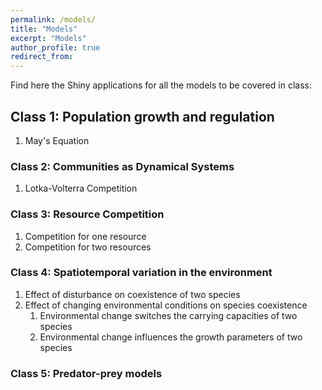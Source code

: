 ```yaml
---
permalink: /models/
title: "Models"
excerpt: "Models"
author_profile: true
redirect_from: 
---
```

Find here the Shiny applications for all the models to be covered in class:

## Class 1: Population growth and regulation

1. May's Equation

### Class 2: Communities as Dynamical Systems

1. Lotka-Volterra Competition

### Class 3: Resource Competition

1. Competition for one resource
2. Competition for two resources

### Class 4: Spatiotemporal variation in the environment

1. Effect of disturbance on coexistence of two species
2. Effect of changing environmental conditions on species coexistence   
   1. Environmental change switches the carrying capacities of two species
   2. Environmental change influences the growth parameters of two species

### Class 5: Predator-prey models

